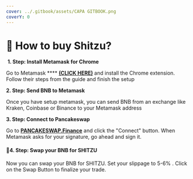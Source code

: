 ```yaml
---
cover: ../.gitbook/assets/CAPA GITBOOK.png
coverY: 0
---
```


# 🐶 How to buy Shitzu?

<img src="https://catecoin.club/assets/img/metamask.svg" alt="" data-size="line"> **1. Step: Install Metamask for Chrome**

Go to Metamask **** [**(CLICK HERE)**](https://metamask.io/) and install the Chrome extension. Follow their steps from the guide and finish the setup

<img src="https://catecoin.club/assets/img/bnb.svg" alt="" data-size="line">**2. Step: Send BNB to Metamask**

Once you have setup metamask, you can send BNB from an exchange like Kraken, Coinbase or Binance to your Metamask address

<img src="https://catecoin.club/assets/img/pancakeswap-cake-logo.svg" alt="" data-size="line">**3. Step: Connect to Pancakeswap**

Go to [**PANCAKESWAP.Finance**](https://exchange.pancakeswap.finance/#/swap?outputCurrency=0xE4FAE3Faa8300810C835970b9187c268f55D998F) and click the "Connect" button. When Metamask asks for your signature, go ahead and sign it.

#### 🐶4. Step: Swap your BNB for SHITZU

Now you can swap your BNB for SHITZU. Set your slippage to 5-6% . Click on the Swap Button to finalize your trade.
